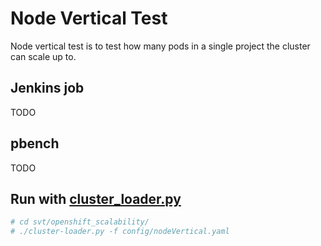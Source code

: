 # Node Vertical Test
Node vertical test is to test how many pods in a single project the cluster can scale up to.

## Jenkins job
TODO

## pbench
TODO

## Run with [cluster_loader.py](https://github.com/openshift/svt/blob/master/openshift_scalability/README.md)

```sh
# cd svt/openshift_scalability/
# ./cluster-loader.py -f config/nodeVertical.yaml
```
